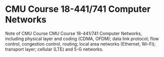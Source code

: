 # CMU Course 18-441/741 Computer Networks

Note of CMU Course CMU Course 18-441/741 Computer Networks, including physical layer and coding (CDMA, OFDM); data link protocol; flow control, congestion control, routing; local area networks (Ethernet, Wi-Fi); transport layer; cellular (LTE) and 5-G networks.
